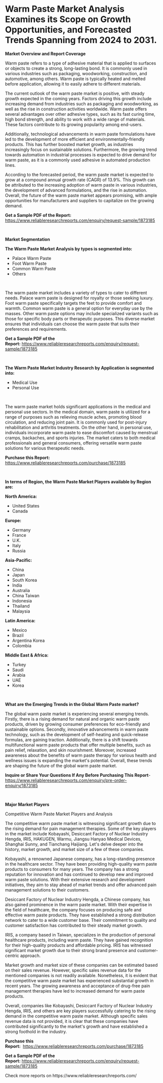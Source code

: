 <p><h1>Warm Paste Market Analysis Examines its Scope on Growth Opportunities, and Forecasted Trends Spanning from 2024 to 2031.</h1></p><p><strong>Market Overview and Report Coverage</strong></p>
<p><p>Warm paste refers to a type of adhesive material that is applied to surfaces or objects to create a strong, long-lasting bond. It is commonly used in various industries such as packaging, woodworking, construction, and automotive, among others. Warm paste is typically heated and melted before application, allowing it to easily adhere to different materials.</p><p>The current outlook of the warm paste market is positive, with steady growth expected in the coming years. Factors driving this growth include increasing demand from industries such as packaging and woodworking, as well as the rise in construction activities worldwide. Warm paste offers several advantages over other adhesive types, such as its fast curing time, high bond strength, and ability to work with a wide range of materials. These factors contribute to its growing popularity among end-users.</p><p>Additionally, technological advancements in warm paste formulations have led to the development of more efficient and environmentally-friendly products. This has further boosted market growth, as industries increasingly focus on sustainable solutions. Furthermore, the growing trend towards automation in industrial processes is expected to drive demand for warm paste, as it is a commonly used adhesive in automated production lines.</p><p>According to the forecasted period, the warm paste market is expected to grow at a compound annual growth rate (CAGR) of 13.9%. This growth can be attributed to the increasing adoption of warm paste in various industries, the development of advanced formulations, and the rise in automation. Overall, the future of the warm paste market appears promising, with ample opportunities for manufacturers and suppliers to capitalize on the growing demand.</p></p>
<p><strong>Get a Sample PDF of the Report:</strong> <a href="https://www.reliableresearchreports.com/enquiry/request-sample/1873185">https://www.reliableresearchreports.com/enquiry/request-sample/1873185</a></p>
<p>&nbsp;</p>
<p><strong>Market Segmentation</strong></p>
<p><strong>The Warm Paste Market Analysis by types is segmented into:</strong></p>
<p><ul><li>Palace Warm Paste</li><li>Foot Warm Paste</li><li>Common Warm Paste</li><li>Others</li></ul></p>
<p>&nbsp;</p>
<p><p>The warm paste market includes a variety of types to cater to different needs. Palace warm paste is designed for royalty or those seeking luxury. Foot warm paste specifically targets the feet to provide comfort and warmth. Common warm paste is a general option for everyday use by the masses. Other warm paste options may include specialized variants such as those for specific body parts or therapeutic purposes. This diverse market ensures that individuals can choose the warm paste that suits their preferences and requirements.</p></p>
<p><strong>Get a Sample PDF of the Report:</strong>&nbsp;<a href="https://www.reliableresearchreports.com/enquiry/request-sample/1873185">https://www.reliableresearchreports.com/enquiry/request-sample/1873185</a></p>
<p>&nbsp;</p>
<p><strong>The Warm Paste Market Industry Research by Application is segmented into:</strong></p>
<p><ul><li>Medical Use</li><li>Personal Use</li></ul></p>
<p>&nbsp;</p>
<p><p>The warm paste market holds significant applications in the medical and personal use sectors. In the medical domain, warm paste is utilized for a range of purposes such as relieving muscle aches, promoting blood circulation, and reducing joint pain. It is commonly used for post-injury rehabilitation and arthritis treatments. On the other hand, in personal use, individuals incorporate warm paste to ease discomfort caused by menstrual cramps, backaches, and sports injuries. The market caters to both medical professionals and general consumers, offering versatile warm paste solutions for various therapeutic needs.</p></p>
<p><strong>Purchase this Report:</strong>&nbsp; <a href="https://www.reliableresearchreports.com/purchase/1873185">https://www.reliableresearchreports.com/purchase/1873185</a></p>
<p>&nbsp;</p>
<p><strong>In terms of Region, the Warm Paste Market Players available by Region are:</strong></p>
<p>
    <p> <strong> North America: </strong>
        <ul>
            <li>United States</li>
            <li>Canada</li>
        </ul>
        </p> 
    <p> <strong> Europe: </strong>
        <ul>
            <li>Germany</li>
            <li>France</li>
            <li>U.K.</li>
            <li>Italy</li>
            <li>Russia</li>
        </ul>
        </p> 
    <p> <strong> Asia-Pacific: </strong>
        <ul>
            <li>China</li>
            <li>Japan</li>
            <li>South Korea</li>
            <li>India</li>
            <li>Australia</li>
            <li>China Taiwan</li>
            <li>Indonesia</li>
            <li>Thailand</li>
            <li>Malaysia</li>
        </ul>
        </p> 
    <p> <strong> Latin America: </strong>
        <ul>
            <li>Mexico</li>
            <li>Brazil</li>
            <li>Argentina Korea</li>
            <li>Colombia</li>
        </ul>
        </p> 
    <p> <strong> Middle East & Africa: </strong>
        <ul>
            <li>Turkey</li>
            <li>Saudi</li>
            <li>Arabia</li>
            <li>UAE</li>
            <li>Korea</li>
        </ul>
    </p>
    </p>
<p>&nbsp;</p>
<p><strong>What are the Emerging Trends in the Global Warm Paste market?</strong></p>
<p><p>The global warm paste market is experiencing several emerging trends. Firstly, there is a rising demand for natural and organic warm paste products, driven by growing consumer preferences for eco-friendly and sustainable options. Secondly, innovative advancements in warm paste technology, such as the development of self-heating and quick-release formulas, are gaining traction. Additionally, there is a shift towards multifunctional warm paste products that offer multiple benefits, such as pain relief, relaxation, and skin nourishment. Moreover, increased awareness about the benefits of warm paste therapy for various health and wellness issues is expanding the market's potential. Overall, these trends are shaping the future of the global warm paste market.</p></p>
<p><strong>Inquire or Share Your Questions If Any Before Purchasing This Report</strong>- <a href="https://www.reliableresearchreports.com/enquiry/pre-order-enquiry/1873185">https://www.reliableresearchreports.com/enquiry/pre-order-enquiry/1873185</a></p>
<p>&nbsp;</p>
<p><strong>Major Market Players</strong></p>
<p><p>Competitive Warm Paste Market Players and Analysis</p><p>The competitive warm paste market is witnessing significant growth due to the rising demand for pain management therapies. Some of the key players in the market include Kobayashi, Desiccant Factory of Nuclear Industry Hengda, IRIS, HAKUGEN, Warmu, Jiangsu Hanyao Medical Devices, Shanghai Sunny, and Tianchang Haijiang. Let's delve deeper into the history, market growth, and market size of a few of these companies.</p><p>Kobayashi, a renowned Japanese company, has a long-standing presence in the healthcare sector. They have been providing high-quality warm paste products to consumers for many years. The company has a strong reputation for innovation and has continued to develop new and improved warm paste solutions. With their extensive research and development initiatives, they aim to stay ahead of market trends and offer advanced pain management solutions to their customers.</p><p>Desiccant Factory of Nuclear Industry Hengda, a Chinese company, has also gained prominence in the warm paste market. With their expertise in the field of healthcare, the company focuses on producing safe and effective warm paste products. They have established a strong distribution network to cater to a wide customer base. Their commitment to quality and customer satisfaction has contributed to their steady market growth.</p><p>IRIS, a company based in Taiwan, specializes in the production of personal healthcare products, including warm paste. They have gained recognition for their high-quality products and affordable pricing. IRIS has witnessed significant market growth due to their strong brand presence and customer-centric approach.</p><p>Market growth and market size of these companies can be estimated based on their sales revenue. However, specific sales revenue data for the mentioned companies is not readily available. Nonetheless, it is evident that the competitive warm paste market has experienced substantial growth in recent years. The growing awareness and acceptance of drug-free pain management therapies have led to increased demand for warm paste products.</p><p>Overall, companies like Kobayashi, Desiccant Factory of Nuclear Industry Hengda, IRIS, and others are key players successfully catering to the rising demand in the competitive warm paste market. Although specific sales revenue data is not provided, it is clear that these companies have contributed significantly to the market's growth and have established a strong foothold in the industry.</p></p>
<p><strong>Purchase this Report:</strong>&nbsp;&nbsp;<a href="https://www.reliableresearchreports.com/purchase/1873185">https://www.reliableresearchreports.com/purchase/1873185</a></p>
<p></p>
<p><strong>Get a Sample PDF of the Report:</strong>&nbsp;<a href="https://www.reliableresearchreports.com/enquiry/request-sample/1873185">https://www.reliableresearchreports.com/enquiry/request-sample/1873185</a></p>
<p>Check more reports on https://www.reliableresearchreports.com/</p>